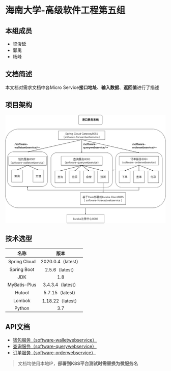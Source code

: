 # 海南大学-高级软件工程第五组



## 本组成员

- 梁浚延
- 郭禹
- 杨峰



## 文档简述

本文档对需求文档中各Micro Service**接口地址**、**输入数据**、**返回值**进行了描述



## 项目架构

![project structure](images/140871298-3a04573e-4037-4ab3-8b5f-a847e5572c89.png)



## 技术选型

|     名称     |        版本        |
| :----------: | :----------------: |
| Spring Cloud | 2020.0.4（latest） |
| Spring Boot  |  2.5.6（latest）   |
|     JDK      |        1.8         |
| MyBatis-Plus | 3.4.3.4（latest）  |
|    Hutool    |  5.7.15（latest）  |
|    Lombok    | 1.18.22（latest）  |
|    Python    |        3.7         |



## API文档

- [钱包服务（software-walletwebservice）](https://github.com/Surrin1999/hndx05/blob/master/docs/software-walletwebservice.md)
- [查询服务（software-querywebservice）](https://github.com/Surrin1999/hndx05/blob/master/docs/software-querywebservice.md)
- [订单服务（software-orderwebservice）](https://github.com/Surrin1999/hndx05/blob/master/docs/software-orderwebservice.md)

> 文档均使用本地IP，**部署到K8S平台测试时需替换为微服务名**
